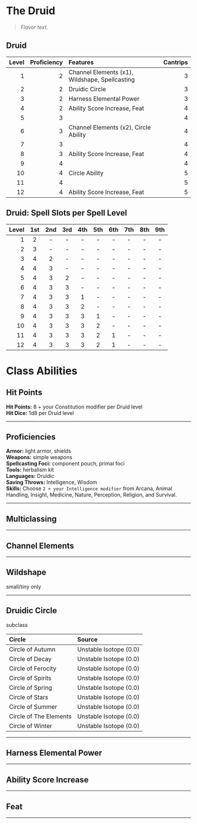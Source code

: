 # The Druid

> *Flavor text.*

## Druid

| Level | Proficiency | Features                                       | Cantrips |
| ----: | ----------: | :--------------------------------------------- | -------: |
|     1 |           2 | Channel Elements (x1), Wildshape, Spellcasting |        3 |
|     2 |           2 | Druidic Circle                                 |        3 |
|     3 |           2 | Harness Elemental Power                        |        3 |
|     4 |           2 | Ability Score Increase, Feat                   |        4 |
|     5 |           3 |                                                |        4 |
|     6 |           3 | Channel Elements (x2), Circle Ability          |        4 |
|     7 |           3 |                                                |        4 |
|     8 |           3 | Ability Score Increase, Feat                   |        4 |
|     9 |           4 |                                                |        4 |
|    10 |           4 | Circle Ability                                 |        5 |
|    11 |           4 |                                                |        5 |
|    12 |           4 | Ability Score Increase, Feat                   |        5 |

## Druid: Spell Slots per Spell Level

| Level |  1st  |  2nd  |  3rd  |  4th  |  5th  |  6th  |  7th  |  8th  |  9th  |
| ----: | :---: | :---: | :---: | :---: | :---: | :---: | :---: | :---: | :---: |
|     1 |   2   |   -   |   -   |   -   |   -   |   -   |   -   |   -   |   -   |
|     2 |   3   |   -   |   -   |   -   |   -   |   -   |   -   |   -   |   -   |
|     3 |   4   |   2   |   -   |   -   |   -   |   -   |   -   |   -   |   -   |
|     4 |   4   |   3   |   -   |   -   |   -   |   -   |   -   |   -   |   -   |
|     5 |   4   |   3   |   2   |   -   |   -   |   -   |   -   |   -   |   -   |
|     6 |   4   |   3   |   3   |   -   |   -   |   -   |   -   |   -   |   -   |
|     7 |   4   |   3   |   3   |   1   |   -   |   -   |   -   |   -   |   -   |
|     8 |   4   |   3   |   3   |   2   |   -   |   -   |   -   |   -   |   -   |
|     9 |   4   |   3   |   3   |   3   |   1   |   -   |   -   |   -   |   -   |
|    10 |   4   |   3   |   3   |   3   |   2   |   -   |   -   |   -   |   -   |
|    11 |   4   |   3   |   3   |   3   |   2   |   1   |   -   |   -   |   -   |
|    12 |   4   |   3   |   3   |   3   |   2   |   1   |   -   |   -   |   -   |

# Class Abilities

## Hit Points
**Hit Points:** 8 + your Constitution modifier per Druid level  
**Hit Dice:** 1d8 per Druid level  

---

## Proficiencies
**Armor:** light armor, shields  
**Weapons:** simple weapons  
**Spellcasting Foci:** component pouch, primal foci  
**Tools:** herbalism kit  
**Languages:** Druidic  
**Saving Throws:** Intelligence, Wisdom  
**Skills:** Choose `2 + your Intelligence modifier` from Arcana, Animal Handling, Insight, Medicine, Nature, Perception, Religion, and Survival.

---

## Multiclassing

---

## Channel Elements

---

## Wildshape

small/tiny only

---

## Druidic Circle

subclass

| Circle                 | Source                 |
| :--------------------- | :--------------------- |
| Circle of Autumn       | Unstable Isotope (0.0) |
| Circle of Decay        | Unstable Isotope (0.0) |
| Circle of Ferocity     | Unstable Isotope (0.0) |
| Circle of Spirits      | Unstable Isotope (0.0) |
| Circle of Spring       | Unstable Isotope (0.0) |
| Circle of Stars        | Unstable Isotope (0.0) |
| Circle of Summer       | Unstable Isotope (0.0) |
| Circle of The Elements | Unstable Isotope (0.0) |
| Circle of Winter       | Unstable Isotope (0.0) |

---

## Harness Elemental Power

---

## Ability Score Increase

---

## Feat

---
